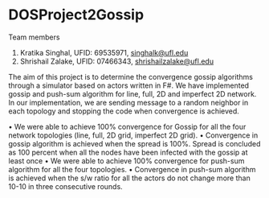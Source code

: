 # DOSProject2Gossip
Team members
1. Kratika Singhal, UFID: 69535971, singhalk@ufl.edu
2. Shrishail Zalake, UFID: 07466343, shrishailzalake@ufl.edu

The aim of this project is to determine the convergence gossip algorithms through a simulator based on actors written in F#. We have implemented gossip and push-sum algorithm for line, full, 2D and imperfect 2D network. In our implementation, we are sending message to a random neighbor in each topology and stopping the code when convergence is achieved.

•	We were able to achieve 100% convergence for Gossip for all the four network topologies (line, full, 2D grid, imperfect 2D grid). 
•	Convergence in gossip algorithm is achieved when the spread is 100%. Spread is concluded as 100 percent when all the nodes have been infected with the gossip at least once
•	We were able to achieve 100% convergence for push-sum algorithm for all the four topologies. 
•	Convergence in push-sum algorithm is achieved when the s/w ratio for all the actors do not change more than 10-10 in three consecutive rounds. 
